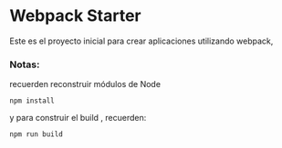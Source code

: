 # Webpack Starter

Este es el proyecto inicial para crear aplicaciones utilizando webpack,

### Notas:
recuerden reconstruir módulos de Node

```
npm install
```
y para construir el build , recuerden:
```
npm run build
```
